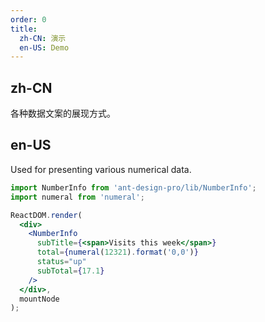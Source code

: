 ```yaml
---
order: 0
title: 
  zh-CN: 演示
  en-US: Demo
---
```


## zh-CN

各种数据文案的展现方式。

## en-US

Used for presenting various numerical data.

```jsx
import NumberInfo from 'ant-design-pro/lib/NumberInfo';
import numeral from 'numeral';

ReactDOM.render(
  <div>
    <NumberInfo
      subTitle={<span>Visits this week</span>}
      total={numeral(12321).format('0,0')}
      status="up"
      subTotal={17.1}
    />
  </div>,
  mountNode
);
```
